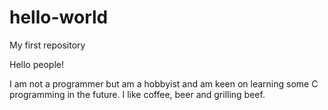 # hello-world
My first repository

Hello people!

I am not a programmer but am a hobbyist and am keen on learning some C programming in the future.  I like coffee, beer and grilling beef.
